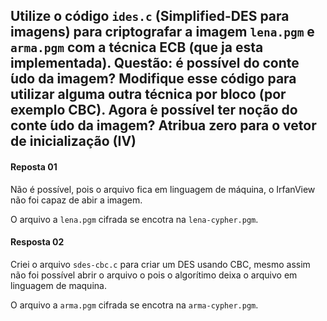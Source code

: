 ## Utilize o código `ides.c` (Simplified-DES para imagens) para criptografar a imagem `lena.pgm` e `arma.pgm` com a técnica ECB (que ja esta implementada). Questão: é possível do conte ́udo da imagem? Modifique esse código para utilizar alguma outra técnica por bloco (por exemplo CBC). Agora  ́e possível ter noção do conte ́udo da imagem? Atribua zero para o vetor de inicialização (IV)

#### Reposta 01
Não é possível, pois o arquivo fica em linguagem de máquina, o IrfanView não foi capaz de abir a imagem.


O arquivo a `lena.pgm` cifrada se encotra na `lena-cypher.pgm`.

#### Resposta 02
Criei o arquivo `sdes-cbc.c` para criar um DES usando CBC, mesmo assim não foi possível abrir o arquivo o pois 
o algorítimo deixa o arquivo em linguagem de maquina. 

O arquivo a `arma.pgm` cifrada se encotra na `arma-cypher.pgm`.